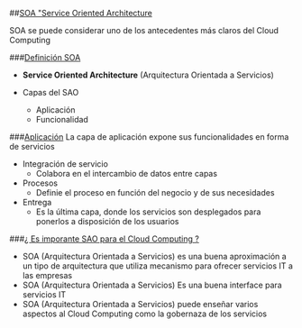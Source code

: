 ##[SOA "Service Oriented Architecture]()

SOA se puede considerar uno de los antecedentes más claros del Cloud Computing

###[Definición SOA]()
- **Service Oriented Architecture** (Arquitectura Orientada a Servicios) 

- Capas del SAO
    * Aplicación
    * Funcionalidad

###[Aplicación]()
La capa de aplicación expone sus funcionalidades en forma de servicios
- Integración de servicio
    * Colabora en el intercambio de datos entre capas
- Procesos
    * Definie el proceso en función del negocio y de sus necesidades
- Entrega
    * Es la última capa, donde los servicios son desplegados para ponerlos
    a disposición de los usuarios

###[¿ Es imporante SAO para el Cloud Computing ?]()
* SOA (Arquitectura Orientada a Servicios) es una buena aproximación a un tipo de 
arquitectura que utiliza mecanismo para ofrecer servicios IT a las empresas
* SOA (Arquitectura Orientada a Servicios) Es una buena interface para servicios IT 
* SOA (Arquitectura Orientada a Servicios) puede enseñar varios aspectos al Cloud Computing
como la gobernaza de los servicios